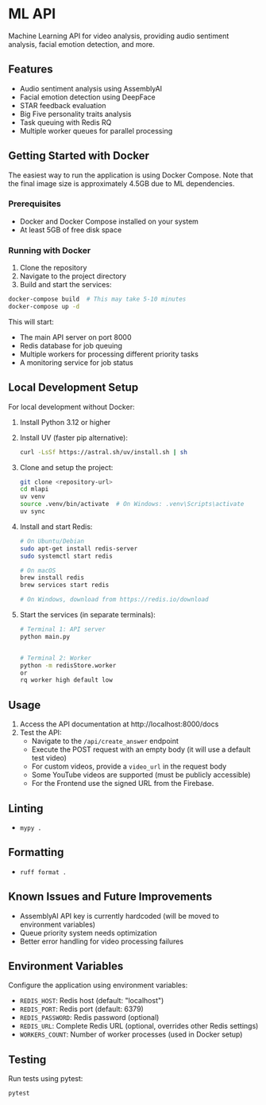 # ML API

Machine Learning API for video analysis, providing audio sentiment analysis, facial emotion detection, and more.

## Features

- Audio sentiment analysis using AssemblyAI
- Facial emotion detection using DeepFace
- STAR feedback evaluation
- Big Five personality traits analysis
- Task queuing with Redis RQ
- Multiple worker queues for parallel processing

## Getting Started with Docker

The easiest way to run the application is using Docker Compose. Note that the final image size is approximately 4.5GB due to ML dependencies.

### Prerequisites

- Docker and Docker Compose installed on your system
- At least 5GB of free disk space

### Running with Docker

1. Clone the repository
2. Navigate to the project directory
3. Build and start the services:

```bash
docker-compose build  # This may take 5-10 minutes
docker-compose up -d
```

This will start:
- The main API server on port 8000
- Redis database for job queuing
- Multiple workers for processing different priority tasks
- A monitoring service for job status

## Local Development Setup

For local development without Docker:

1. Install Python 3.12 or higher
2. Install UV (faster pip alternative):
   ```bash
   curl -LsSf https://astral.sh/uv/install.sh | sh
   ```

3. Clone and setup the project:
   ```bash
   git clone <repository-url>
   cd mlapi
   uv venv
   source .venv/bin/activate  # On Windows: .venv\Scripts\activate
   uv sync
   ```

4. Install and start Redis:
   ```bash
   # On Ubuntu/Debian
   sudo apt-get install redis-server
   sudo systemctl start redis
   
   # On macOS
   brew install redis
   brew services start redis
   
   # On Windows, download from https://redis.io/download
   ```

5. Start the services (in separate terminals):
   ```bash
   # Terminal 1: API server
   python main.py
   
   
   # Terminal 2: Worker
   python -m redisStore.worker 
   or 
   rq worker high default low
   ```

## Usage

1. Access the API documentation at http://localhost:8000/docs
2. Test the API:
   - Navigate to the `/api/create_answer` endpoint
   - Execute the POST request with an empty body (it will use a default test video)
   - For custom videos, provide a `video_url` in the request body
   - Some YouTube videos are supported (must be publicly accessible)
   - For the Frontend use the signed URL from the Firebase. 

## Linting
- `mypy .`

## Formatting
- `ruff format .`


## Known Issues and Future Improvements

- AssemblyAI API key is currently hardcoded (will be moved to environment variables)
- Queue priority system needs optimization
- Better error handling for video processing failures

## Environment Variables

Configure the application using environment variables:

- `REDIS_HOST`: Redis host (default: "localhost")
- `REDIS_PORT`: Redis port (default: 6379)
- `REDIS_PASSWORD`: Redis password (optional)
- `REDIS_URL`: Complete Redis URL (optional, overrides other Redis settings)
- `WORKERS_COUNT`: Number of worker processes (used in Docker setup)

## Testing

Run tests using pytest:

```bash
pytest
```
